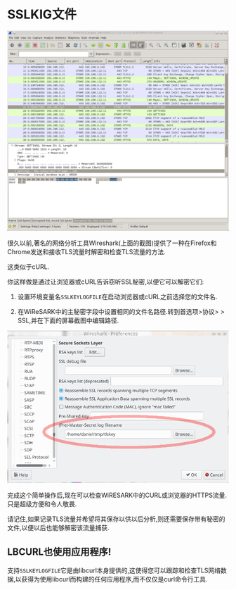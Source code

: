
# SSLKIG文件

![view network traffic with wireshark](wireshark-screenshot.png)

很久以前,著名的网络分析工具Wireshark(上面的截图)提供了一种在Firefox和Chrome发送和接收TLS流量时解密和检查TLS流量的方法.

这类似于cURL.

你这样做是通过让浏览器或cURL告诉窃听SSL秘密,以便它可以解密它们:

1.  设置环境变量名`SSLKEYLOGFILE`在启动浏览器或cURL之前选择您的文件名.

2.  在WiReSARK中的主秘密字段中设置相同的文件名路径.转到首选项>协议> > SSL,并在下面的屏幕截图中编辑路径.

![set the ssl key file name](wireshark-ssl-master-secret.png)

完成这个简单操作后,现在可以检查WiRESARK中的CURL或浏览器的HTTPS流量.只是超级方便和令人敬畏.

请记住,如果记录TLS流量并希望将其保存以供以后分析,则还需要保存带有秘密的文件,以便以后也能够解密该流量捕获.

## LBCURL也使用应用程序!

支持`SSLKEYLOGFILE`它是由libcurl本身提供的,这使得您可以跟踪和检查TLS网络数据,以获得为使用libcurl而构建的任何应用程序,而不仅仅是curl命令行工具.

